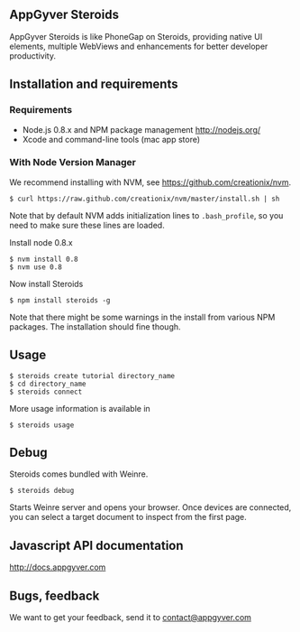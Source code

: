 AppGyver Steroids
-----------------

AppGyver Steroids is like PhoneGap on Steroids, providing native UI elements, multiple WebViews and enhancements for better developer productivity.


## Installation and requirements

### Requirements

* Node.js 0.8.x and NPM package management http://nodejs.org/
* Xcode and command-line tools (mac app store)

### With Node Version Manager

We recommend installing with NVM, see https://github.com/creationix/nvm.

    $ curl https://raw.github.com/creationix/nvm/master/install.sh | sh
  
Note that by default NVM adds initialization lines to `.bash_profile`, so you need to make sure these lines are loaded.

Install node 0.8.x

    $ nvm install 0.8
    $ nvm use 0.8

Now install Steroids

    $ npm install steroids -g
  
Note that there might be some warnings in the install from various NPM packages.  The installation should fine though.

## Usage

    $ steroids create tutorial directory_name
    $ cd directory_name
    $ steroids connect

More usage information is available in

    $ steroids usage

## Debug

Steroids comes bundled with Weinre.

    $ steroids debug

Starts Weinre server and opens your browser.  Once devices are connected, you can select a target document to inspect from the first page.


## Javascript API documentation

http://docs.appgyver.com


## Bugs, feedback

We want to get your feedback, send it to contact@appgyver.com

